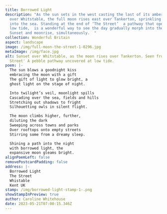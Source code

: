 ```yaml
---
title: Borrowed Light
description: "As the sun sets in the west casting the last of its amber light
  over Whitstable, the full moon rises east over Tankerton, sprinkling silver
  into the sea. Standing at the end of ‘The Street’  a pathway that opens up at
  low tide,  is a wonderful way to see the day gradually morph into the night.
  Sunset and moonrise, simultaneously.  "
collection: Wonderful Britain
aspect: landscape
image: /img/full-moon-the-street-1-0296.jpg
metaImage: /img/face.jpg
alt: Sunset over Whitstable, as the moon rises over Tankerton. Seen from 'The
  Street' A pebble pathway uncovered at low tide.
poem: |-
  The sun blows a goodnight kiss
  embracing the moon with a gift 
  The gift of light to glow bright, a
  ghost light on the stage of night.

  Into twilight’s veil, moonlight spills
  Cascading over the sea, fields and hills
  Stretching out shadows to fright
  Silhouetting owls in silent flight.

  The moon climbs higher, further, 
  diluting the dark
  Sweeping across towns and parks
  Over rooftops onto empty streets
  Stirring some from a dreamy sleep.

  Shining a path into the night
  with borrowed light, the 
  expansive moon gleams bright.
alignPoemLeft: false
removePostcardPadding: false
address: |-
  Borrowed Light
  The Street
  Whistable
  Kent UK
stamp: /img/borrowed-light-stamp-1-.png
showStampInPreview: true
author: Caroline Whitehouse
date: 2023-05-21T07:00:15.346Z
---
```

